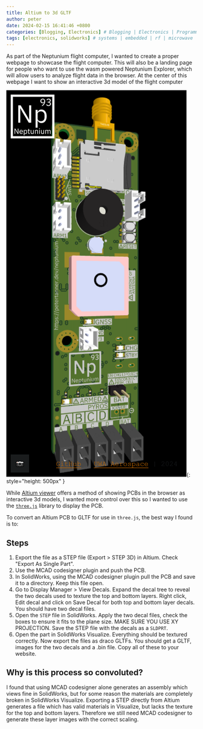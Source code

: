 ```yaml
---
title: Altium to 3d GLTF
author: peter
date: 2024-02-15 16:41:46 +0800
categories: [Blogging, Electronics] # Blogging | Electronics | Programming | Mechanical
tags: [electronics, solidworks] # systems | embedded | rf | microwave | electronics | solidworks | automation
---
```


As part of the Neptunium flight computer, I wanted to create a proper webpage to showcase the flight computer. This will also be a landing page for people who want to use the wasm powered Neptunium Explorer, which will allow users to analyze flight data in the browser. At the center of this webpage I want to show an interactive 3d model of the flight computer

![Neptunium website](/assets/img/2024-02-15-Altium-to-3d-GLTF/website.png){: style="height: 500px" }

While [Altium viewer](https://www.altium.com/viewer/) offers a method of showing PCBs in the browser as interactive 3d models, I wanted more control over this so I wanted to use the [`three.js`](https://threejs.org/) library to display the PCB.

To convert an Altium PCB to GLTF for use in `three.js`, the best way I found is to:

## Steps

1. Export the file as a STEP file (Export > STEP 3D) in Altium. Check "Export As Single Part".
2. Use the MCAD codesigner plugin and push the PCB.
3. In SolidWorks, using the MCAD codesigner plugin pull the PCB and save it to a directory. Keep this file open.
4. Go to Display Manager > View Decals. Expand the decal tree to reveal the two decals used to texture the top and bottom layers. Right click, Edit decal and click on Save Decal for both top and bottom layer decals. You should have two decal files.
5. Open the `STEP` file in SolidWorks. Apply the two decal files, check the boxes to ensure it fits to the plane size. MAKE SURE YOU USE XY PROJECTION. Save the STEP file with the decals as a `SLDPRT`.
6. Open the part in SolidWorks Visualize. Everything should be textured correctly. Now export the files as draco GLTFs. You should get a GLTF, images for the two decals and a .bin file. Copy all of these to your website.

## Why is this process so convoluted?

I found that using MCAD codesigner alone generates an assembly which views fine in SolidWorks, but for some reason the materials are completely broken in SolidWorks Visualize. Exporting a STEP directly from Altium generates a file which has valid materials in Visualize, but lacks the texture for the top and bottom layers. Therefore we still need MCAD codesigner to generate these layer images with the correct scaling.
